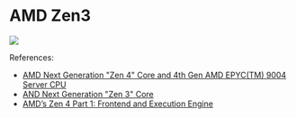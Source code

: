 # AMD Zen3

![](./zen3.svg)

References:

- [AMD Next Generation "Zen 4" Core and 4th Gen AMD EPYC(TM) 9004 Server CPU](https://hc2023.hotchips.org/assets/program/conference/day1/CPU1/HC_Zen4_Epyc_Final_20230825%20-%20Embargoed%20until%20Aug%2029%202023.pdf)
- [AND Next Generation "Zen 3" Core](https://hc33.hotchips.org/assets/program/conference/day1/HC2021.C1.2%20AMD%20Mark%20Evers.pdf)
- [AMD’s Zen 4 Part 1: Frontend and Execution Engine](https://chipsandcheese.com/2022/11/05/amds-zen-4-part-1-frontend-and-execution-engine/)


